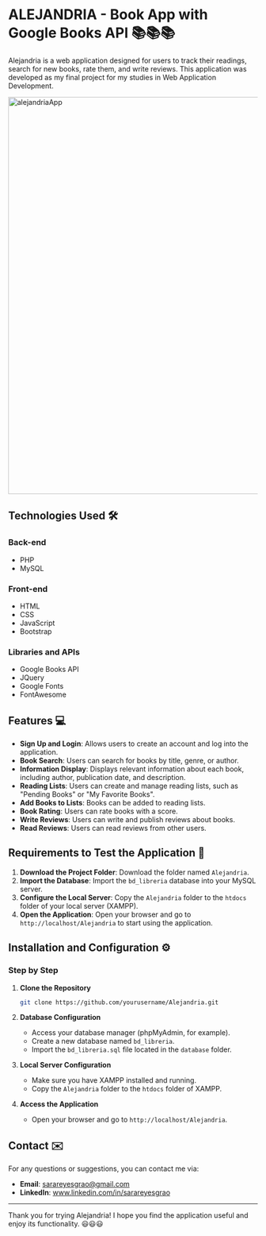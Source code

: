 
# ALEJANDRIA - Book App with Google Books API 📚📚📚

Alejandria is a web application designed for users to track their readings, search for new books, rate them, and write reviews. This application was developed as my final project for my studies in Web Application Development.

<img width="800" alt="alejandriaApp" src="https://github.com/sararg-dev/bookApp/assets/172597801/209cf215-ff71-49b7-997d-933f676d74d2">



## Technologies Used 🛠️

### Back-end
- PHP
- MySQL

### Front-end
- HTML
- CSS
- JavaScript
- Bootstrap

### Libraries and APIs
- Google Books API
- JQuery
- Google Fonts
- FontAwesome

## Features 💻
- **Sign Up and Login**: Allows users to create an account and log into the application.
- **Book Search**: Users can search for books by title, genre, or author.
- **Information Display**: Displays relevant information about each book, including author, publication date, and description.
- **Reading Lists**: Users can create and manage reading lists, such as "Pending Books" or "My Favorite Books".
- **Add Books to Lists**: Books can be added to reading lists.
- **Book Rating**: Users can rate books with a score.
- **Write Reviews**: Users can write and publish reviews about books.
- **Read Reviews**: Users can read reviews from other users.

## Requirements to Test the Application 📝
1. **Download the Project Folder**: Download the folder named `Alejandria`.
2. **Import the Database**: Import the `bd_libreria` database into your MySQL server.
3. **Configure the Local Server**: Copy the `Alejandria` folder to the `htdocs` folder of your local server (XAMPP).
4. **Open the Application**: Open your browser and go to `http://localhost/Alejandria` to start using the application.

## Installation and Configuration ⚙️

### Step by Step

1. **Clone the Repository**
    ```sh
    git clone https://github.com/yourusername/Alejandria.git
    ```
2. **Database Configuration**
    - Access your database manager (phpMyAdmin, for example).
    - Create a new database named `bd_libreria`.
    - Import the `bd_libreria.sql` file located in the `database` folder.

3. **Local Server Configuration**
    - Make sure you have XAMPP installed and running.
    - Copy the `Alejandria` folder to the `htdocs` folder of XAMPP.

4. **Access the Application**
    - Open your browser and go to `http://localhost/Alejandria`.

## Contact ✉️

For any questions or suggestions, you can contact me via:
- **Email**: sarareyesgrao@gmail.com
- **LinkedIn**: www.linkedin.com/in/sarareyesgrao

---

Thank you for trying Alejandria! I hope you find the application useful and enjoy its functionality. 😃😃😃
